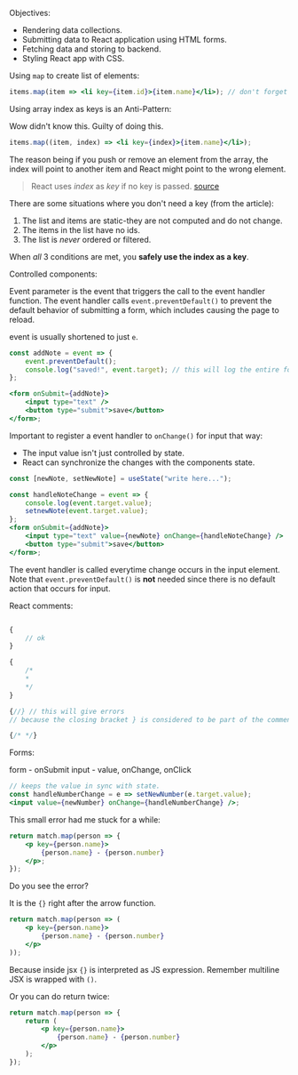 Objectives:

-   Rendering data collections.
-   Submitting data to React application using HTML forms.
-   Fetching data and storing to backend.
-   Styling React app with CSS.

Using `map` to create list of elements:

```jsx
items.map(item => <li key={item.id}>{item.name}</li>); // don't forget to add a key
```

Using array index as keys is an Anti-Pattern:

Wow didn't know this. Guilty of doing this.

```jsx
items.map((item, index) => <li key={index}>{item.name}</li>);
```

The reason being if you push or remove an element from the array, the index will point to another item and React might point to the wrong element.

> React uses _index_ as _key_ if no key is passed. [source](https://robinpokorny.medium.com/index-as-a-key-is-an-anti-pattern-e0349aece318#1917)

There are some situations where you don't need a key (from the article):

1. The list and items are static-they are not computed and do not change.
2. The items in the list have no ids.
3. The list is _never_ ordered or filtered.

When _all_ 3 conditions are met, you **safely use the index as a key**.

Controlled components:

Event parameter is the event that triggers the call to the event handler function. The event handler calls `event.preventDefault()` to prevent the default behavior of submitting a form, which includes causing the page to reload.

event is usually shortened to just `e`.

```jsx
const addNote = event => {
    event.preventDefault();
    console.log("saved!", event.target); // this will log the entire form below
};

<form onSubmit={addNote}>
    <input type="text" />
    <button type="submit">save</button>
</form>;
```

Important to register a event handler to `onChange()` for input that way:

-   The input value isn't just controlled by state.
-   React can synchronize the changes with the components state.

```jsx
const [newNote, setNewNote] = useState("write here...");

const handleNoteChange = event => {
    console.log(event.target.value);
    setnewNote(event.target.value);
};
<form onSubmit={addNote}>
    <input type="text" value={newNote} onChange={handleNoteChange} />
    <button type="submit">save</button>
</form>;
```

The event handler is called everytime change occurs in the input element.
Note that `event.preventDefault()` is **not** needed since there is no default action that occurs for input.

React comments:

```jsx

{
    // ok
}

{
    /*
    *
    */
}

{//} // this will give errors
// because the closing bracket } is considered to be part of the comment and is thus ignored, which throws an error. (https://stackoverflow.com/questions/30766441/how-to-use-comments-in-react)

{/* */}
```

Forms:

form - onSubmit
input - value, onChange, onClick

```jsx
// keeps the value in sync with state.
const handleNumberChange = e => setNewNumber(e.target.value);
<input value={newNumber} onChange={handleNumberChange} />;
```

This small error had me stuck for a while:

```jsx
return match.map(person => {
    <p key={person.name}>
        {person.name} - {person.number}
    </p>;
});
```

Do you see the error?

It is the `{}` right after the arrow function.

```jsx
return match.map(person => (
    <p key={person.name}>
        {person.name} - {person.number}
    </p>
));
```

Because inside jsx `{}` is interpreted as JS expression. Remember multiline JSX is wrapped with `()`.

Or you can do return twice:

```jsx
return match.map(person => {
    return (
        <p key={person.name}>
            {person.name} - {person.number}
        </p>
    );
});
```
